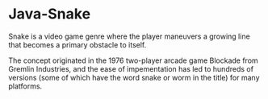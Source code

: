 # Java-Snake

<p>Snake is a video game genre where the player maneuvers a growing line that becomes a primary obstacle to itself.</p>

<p>The concept originated in the 1976 two-player arcade game Blockade from Gremlin Industries, and the ease of
impementation has led to hundreds of versions (some of which have the word snake or worm in the title) for many platforms.</p>

